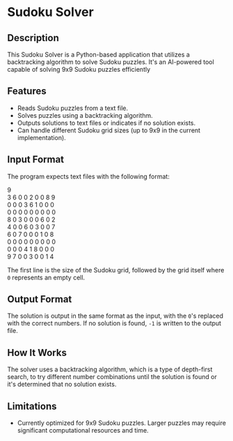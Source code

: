 # Sudoku Solver

## Description
This Sudoku Solver is a Python-based application that utilizes a backtracking algorithm to solve Sudoku puzzles. It's an AI-powered tool capable of solving 9x9 Sudoku puzzles efficiently 

## Features
- Reads Sudoku puzzles from a text file.
- Solves puzzles using a backtracking algorithm.
- Outputs solutions to text files or indicates if no solution exists.
- Can handle different Sudoku grid sizes (up to 9x9 in the current implementation).

## Input Format
The program expects text files with the following format:

9  
3 6 0 0 2 0 0 8 9  
0 0 0 3 6 1 0 0 0  
0 0 0 0 0 0 0 0 0  
8 0 3 0 0 0 6 0 2  
4 0 0 6 0 3 0 0 7  
6 0 7 0 0 0 1 0 8  
0 0 0 0 0 0 0 0 0  
0 0 0 4 1 8 0 0 0  
9 7 0 0 3 0 0 1 4  


The first line is the size of the Sudoku grid, followed by the grid itself where `0` represents an empty cell.

## Output Format
The solution is output in the same format as the input, with the `0`'s replaced with the correct numbers. If no solution is found, `-1` is written to the output file.

## How It Works
The solver uses a backtracking algorithm, which is a type of depth-first search, to try different number combinations until the solution is found or it's determined that no solution exists.

## Limitations
- Currently optimized for 9x9 Sudoku puzzles. Larger puzzles may require significant computational resources and time.

